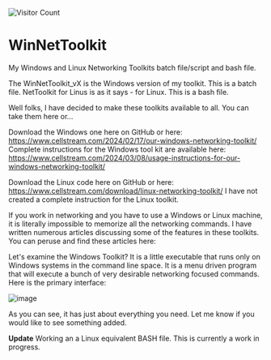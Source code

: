 ![Visitor Count](https://profile-counter.glitch.me/amwalding6/count.svg)
# WinNetToolkit
My Windows and Linux Networking Toolkits batch file/script and bash file.

The WinNetToolkit_vX is the Windows version of my toolkit.  This is a batch file.
NetToolkit for Linus is as it says - for Linux.  This is a bash file.

Well folks, I have decided to make these toolkits available to all. You can take them here or...

Download the Windows one here on GitHub or here: https://www.cellstream.com/2024/02/17/our-windows-networking-toolkit/
Complete instructions for the Windows tool kit are available here: https://www.cellstream.com/2024/03/08/usage-instructions-for-our-windows-networking-toolkit/ 

Download the Linux code here on GitHub or here: https://www.cellstream.com/download/linux-networking-toolkit/
I have not created a complete instruction for the Linux toolkit.

If you work in networking and you have to use a Windows or Linux machine, it is literally impossible to memorize all the networking commands. I have written numerous articles discussing some of the features in these toolkits. You can peruse and find these articles here: 

Let's examine the Windows Toolkit? It is a little executable that runs only on Windows systems in the command line space. It is a menu driven program that will execute a bunch of very desirable networking focused commands. Here is the primary interface:

![image](https://github.com/user-attachments/assets/86f97276-9a42-45dc-9c43-b6d5ac51993d)



As you can see, it has just about everything you need. Let me know if you would like to see something added.


**Update**
Working an a Linux equivalent BASH file.  This is currently a work in progress.
